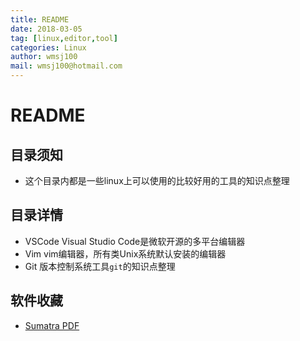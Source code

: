 ```yaml
---
title: README
date: 2018-03-05
tag: [linux,editor,tool]
categories: Linux
author: wmsj100
mail: wmsj100@hotmail.com
---
```


# README

## 目录须知
- 这个目录内都是一些linux上可以使用的比较好用的工具的知识点整理

## 目录详情
- VSCode Visual Studio Code是微软开源的多平台编辑器
- Vim vim编辑器，所有类Unix系统默认安装的编辑器
- Git 版本控制系统工具`git`的知识点整理

## 软件收藏
- [Sumatra PDF](https://www.sumatrapdfreader.org/downloadafter.html)
